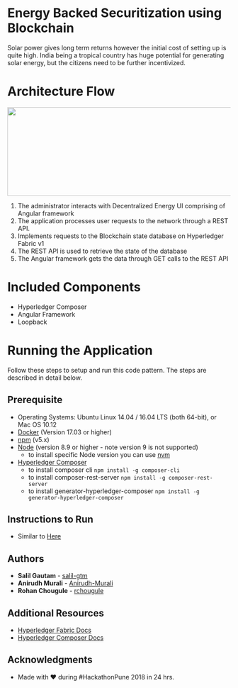 # Energy Backed Securitization using Blockchain
Solar power gives long term returns however the initial cost of setting up is quite high. India
being a tropical country has huge potential for generating solar energy, but the citizens need
to be further incentivized.

# Architecture Flow

<p align="center">
  <img width="650" height="200" src="images/arch.png">
</p>

1. The administrator interacts with Decentralized Energy UI comprising of Angular framework
2. The application processes user requests to the network through a REST API.
3. Implements requests to the Blockchain state database on Hyperledger Fabric v1
4. The REST API is used to retrieve the state of the database
5. The Angular framework gets the data through GET calls to the REST API

# Included Components

* Hyperledger Composer
* Angular Framework
* Loopback


# Running the Application
Follow these steps to setup and run this code pattern. The steps are described in detail below.

## Prerequisite
- Operating Systems: Ubuntu Linux 14.04 / 16.04 LTS (both 64-bit), or Mac OS 10.12
- [Docker](https://www.docker.com/) (Version 17.03 or higher)
- [npm](https://www.npmjs.com/)  (v5.x)
- [Node](https://nodejs.org/en/) (version 8.9 or higher - note version 9 is not supported)
  * to install specific Node version you can use [nvm](https://davidwalsh.name/nvm)
- [Hyperledger Composer](https://hyperledger.github.io/composer/installing/development-tools.html)
  * to install composer cli
    `npm install -g composer-cli`
  * to install composer-rest-server
    `npm install -g composer-rest-server`
  * to install generator-hyperledger-composer
    `npm install -g generator-hyperledger-composer`

## Instructions to Run
- Similar to [Here](https://github.com/IBM/Decentralized-Energy-Composer)

## Authors

* **Salil Gautam** - [salil-gtm](https://github.com/salil-gtm)
* **Anirudh Murali** - [Anirudh-Murali](https://github.com/Anirudh-Murali)
* **Rohan Chougule** - [rchougule](https://github.com/rchougule)

## Additional Resources
* [Hyperledger Fabric Docs](http://hyperledger-fabric.readthedocs.io/en/latest/)
* [Hyperledger Composer Docs](https://hyperledger.github.io/composer/latest/introduction/introduction.html)

 ## Acknowledgments
* Made with &#9829; during #HackathonPune 2018 in 24 hrs.
